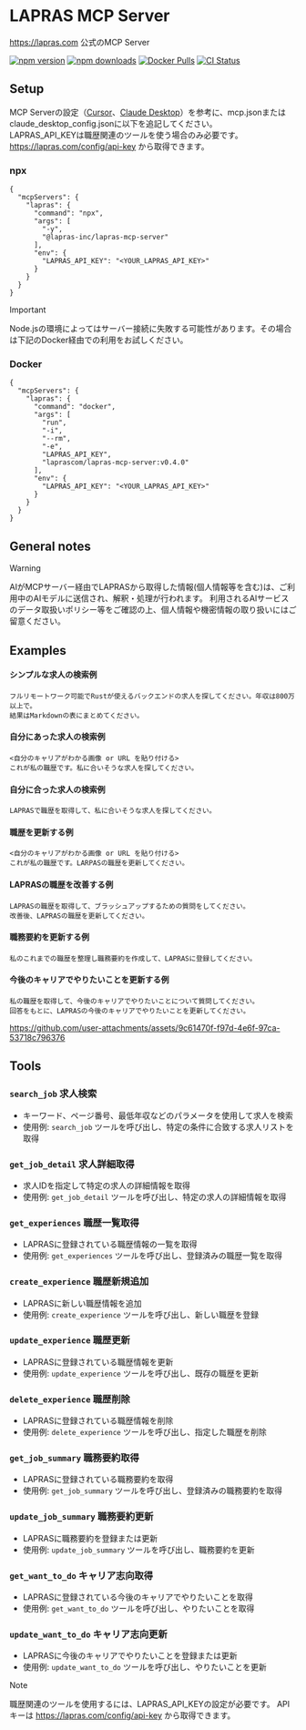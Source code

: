 # LAPRAS MCP Server

https://lapras.com 公式のMCP Server

[![npm version](https://img.shields.io/npm/v/@lapras-inc/lapras-mcp-server.svg)](https://www.npmjs.com/package/@lapras-inc/lapras-mcp-server)
[![npm downloads](https://img.shields.io/npm/dt/@lapras-inc/lapras-mcp-server.svg)](https://www.npmjs.com/package/@lapras-inc/lapras-mcp-server)
[![Docker Pulls](https://img.shields.io/docker/pulls/laprascom/lapras-mcp-server)](https://hub.docker.com/r/laprascom/lapras-mcp-server)
[![CI Status](https://img.shields.io/github/actions/workflow/status/lapras-inc/lapras-mcp-server/ci.yml?branch=main)](https://github.com/lapras-inc/lapras-mcp-server/actions)


##  Setup

MCP Serverの設定（[Cursor](https://docs.cursor.com/context/model-context-protocol#configuring-mcp-servers)、[Claude Desktop](https://modelcontextprotocol.io/quickstart/user)）を参考に、mcp.jsonまたはclaude_desktop_config.jsonに以下を追記してください。  
LAPRAS_API_KEYは職歴関連のツールを使う場合のみ必要です。https://lapras.com/config/api-key から取得できます。

### npx

```
{
  "mcpServers": {
    "lapras": {
      "command": "npx",
      "args": [
        "-y",
        "@lapras-inc/lapras-mcp-server"
      ],
      "env": {
        "LAPRAS_API_KEY": "<YOUR_LAPRAS_API_KEY>"
      }
    }
  }
}
```

> [!IMPORTANT]
> Node.jsの環境によってはサーバー接続に失敗する可能性があります。その場合は下記のDocker経由での利用をお試しください。


### Docker

```
{
  "mcpServers": {
    "lapras": {
      "command": "docker",
      "args": [
        "run",
        "-i",
        "--rm",
        "-e",
        "LAPRAS_API_KEY",
        "laprascom/lapras-mcp-server:v0.4.0"
      ],
      "env": {
        "LAPRAS_API_KEY": "<YOUR_LAPRAS_API_KEY>"
      }
    }
  }
}
```

## General notes
> [!WARNING]
> AIがMCPサーバー経由でLAPRASから取得した情報(個人情報等を含む)は、ご利用中のAIモデルに送信され、解釈・処理が行われます。
> 利用されるAIサービスのデータ取扱いポリシー等をご確認の上、個人情報や機密情報の取り扱いにはご留意ください。

## Examples

#### シンプルな求人の検索例

```
フルリモートワーク可能でRustが使えるバックエンドの求人を探してください。年収は800万以上で。
結果はMarkdownの表にまとめてください。
```

#### 自分にあった求人の検索例

```
<自分のキャリアがわかる画像 or URL を貼り付ける> 
これが私の職歴です。私に合いそうな求人を探してください。
```

#### 自分に合った求人の検索例

```
LAPRASで職歴を取得して、私に合いそうな求人を探してください。
```

#### 職歴を更新する例

```
<自分のキャリアがわかる画像 or URL を貼り付ける> 
これが私の職歴です。LARPASの職歴を更新してください。
```

#### LAPRASの職歴を改善する例

```
LAPRASの職歴を取得して、ブラッシュアップするための質問をしてください。
改善後、LAPRASの職歴を更新してください。
```

#### 職務要約を更新する例

```
私のこれまでの職歴を整理し職務要約を作成して、LAPRASに登録してください。
```

#### 今後のキャリアでやりたいことを更新する例

```
私の職歴を取得して、今後のキャリアでやりたいことについて質問してください。
回答をもとに、LAPRASの今後のキャリアでやりたいことを更新してください。
```

https://github.com/user-attachments/assets/9c61470f-f97d-4e6f-97ca-53718c796376

## Tools
###  `search_job` 求人検索
- キーワード、ページ番号、最低年収などのパラメータを使用して求人を検索
- 使用例: `search_job` ツールを呼び出し、特定の条件に合致する求人リストを取得

### `get_job_detail` 求人詳細取得
- 求人IDを指定して特定の求人の詳細情報を取得
- 使用例: `get_job_detail` ツールを呼び出し、特定の求人の詳細情報を取得

### `get_experiences` 職歴一覧取得
- LAPRASに登録されている職歴情報の一覧を取得
- 使用例: `get_experiences` ツールを呼び出し、登録済みの職歴一覧を取得

### `create_experience` 職歴新規追加
- LAPRASに新しい職歴情報を追加
- 使用例: `create_experience` ツールを呼び出し、新しい職歴を登録

### `update_experience` 職歴更新
- LAPRASに登録されている職歴情報を更新
- 使用例: `update_experience` ツールを呼び出し、既存の職歴を更新

### `delete_experience` 職歴削除
- LAPRASに登録されている職歴情報を削除
- 使用例: `delete_experience` ツールを呼び出し、指定した職歴を削除

### `get_job_summary` 職務要約取得
- LAPRASに登録されている職務要約を取得
- 使用例: `get_job_summary` ツールを呼び出し、登録済みの職務要約を取得

### `update_job_summary` 職務要約更新
- LAPRASに職務要約を登録または更新
- 使用例: `update_job_summary` ツールを呼び出し、職務要約を更新

### `get_want_to_do` キャリア志向取得
- LAPRASに登録されている今後のキャリアでやりたいことを取得
- 使用例: `get_want_to_do` ツールを呼び出し、やりたいことを取得

### `update_want_to_do` キャリア志向更新
- LAPRASに今後のキャリアでやりたいことを登録または更新
- 使用例: `update_want_to_do` ツールを呼び出し、やりたいことを更新

> [!NOTE]
> 職歴関連のツールを使用するには、LAPRAS_API_KEYの設定が必要です。
> APIキーは https://lapras.com/config/api-key から取得できます。


